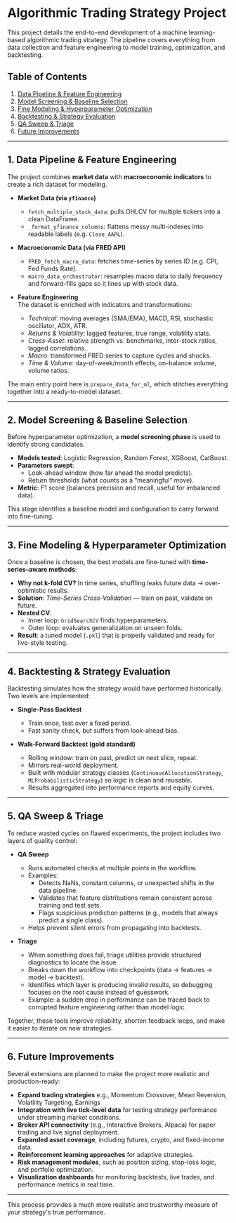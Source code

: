 # Algorithmic Trading Strategy Project

This project details the end-to-end development of a machine learning-based algorithmic trading strategy. The pipeline covers everything from data collection and feature engineering to model training, optimization, and backtesting.


## Table of Contents  
1. [Data Pipeline & Feature Engineering](#1-data-pipeline--feature-engineering)  
2. [Model Screening & Baseline Selection](#2-model-screening--baseline-selection)  
3. [Fine Modeling & Hyperparameter Optimization](#3-fine-modeling--hyperparameter-optimization)  
4. [Backtesting & Strategy Evaluation](#4-backtesting--strategy-evaluation)  
5. [QA Sweep & Triage](#5-qa-sweep--triage)  
6. [Future Improvements](#6-future-improvements)  

---

## 1. Data Pipeline & Feature Engineering  

The project combines **market data** with **macroeconomic indicators** to create a rich dataset for modeling.  

- **Market Data (via `yfinance`)**  
  - `fetch_multiple_stock_data`: pulls OHLCV for multiple tickers into a clean DataFrame.  
  - `_format_yfinance_columns`: flattens messy multi-indexes into readable labels (e.g. `Close_AAPL`).  

- **Macroeconomic Data (via FRED API)**  
  - `FRED_fetch_macro_data`: fetches time-series by series ID (e.g. CPI, Fed Funds Rate).  
  - `macro_data_orchestrator`: resamples macro data to daily frequency and forward-fills gaps so it lines up with stock data.  

- **Feature Engineering**  
  The dataset is enriched with indicators and transformations:  
  - *Technical*: moving averages (SMA/EMA), MACD, RSI, stochastic oscillator, ADX, ATR.  
  - *Returns & Volatility*: lagged features, true range, volatility stats.  
  - *Cross-Asset*: relative strength vs. benchmarks, inter-stock ratios, lagged correlations.  
  - *Macro*: transformed FRED series to capture cycles and shocks.  
  - *Time & Volume*: day-of-week/month effects, on-balance volume, volume ratios.  

The main entry point here is `prepare_data_for_ml`, which stitches everything together into a ready-to-model dataset.  

---

## 2. Model Screening & Baseline Selection  

Before hyperparameter optimization, a **model screening phase** is used to identify strong candidates.  

- **Models tested**: Logistic Regression, Random Forest, XGBoost, CatBoost.  
- **Parameters swept**:  
  - Look-ahead window (how far ahead the model predicts).  
  - Return thresholds (what counts as a “meaningful” move).  
- **Metric**: F1 score (balances precision and recall, useful for imbalanced data).  

This stage identifies a baseline model and configuration to carry forward into fine-tuning.  

---

## 3. Fine Modeling & Hyperparameter Optimization  

Once a baseline is chosen, the best models are fine-tuned with **time-series–aware methods**:  

- **Why not k-fold CV?** In time series, shuffling leaks future data → over-optimistic results.  
- **Solution**: *Time-Series Cross-Validation* — train on past, validate on future.  
- **Nested CV**:  
  - Inner loop: `GridSearchCV` finds hyperparameters.  
  - Outer loop: evaluates generalization on unseen folds.  
- **Result**: a tuned model (`.pkl`) that is properly validated and ready for live-style testing.  

---

## 4. Backtesting & Strategy Evaluation  

Backtesting simulates how the strategy would have performed historically. Two levels are implemented:  

- **Single-Pass Backtest**  
  - Train once, test over a fixed period.  
  - Fast sanity check, but suffers from look-ahead bias.  

- **Walk-Forward Backtest (gold standard)**  
  - Rolling window: train on past, predict on next slice, repeat.  
  - Mirrors real-world deployment.  
  - Built with modular strategy classes (`ContinuousAllocationStrategy`, `MLProbabilisticStrategy`) so logic is clean and reusable.  
  - Results aggregated into performance reports and equity curves.  

---

## 5. QA Sweep & Triage  

To reduce wasted cycles on flawed experiments, the project includes two layers of quality control:  

- **QA Sweep**  
  - Runs automated checks at multiple points in the workflow.  
  - Examples:  
    - Detects NaNs, constant columns, or unexpected shifts in the data pipeline.  
    - Validates that feature distributions remain consistent across training and test sets.  
    - Flags suspicious prediction patterns (e.g., models that always predict a single class).  
  - Helps prevent silent errors from propagating into backtests.  

- **Triage**  
  - When something does fail, triage utilities provide structured diagnostics to locate the issue.  
  - Breaks down the workflow into checkpoints (data → features → model → backtest).  
  - Identifies which layer is producing invalid results, so debugging focuses on the root cause instead of guesswork.  
  - Example: a sudden drop in performance can be traced back to corrupted feature engineering rather than model logic.  

Together, these tools improve reliability, shorten feedback loops, and make it easier to iterate on new strategies.  

---

## 6. Future Improvements  

Several extensions are planned to make the project more realistic and production-ready:  

- **Expand trading strategies** e.g., Momentum Crossover, Mean Reversion, Volatility Targeting, Earnings
- **Integration with live tick-level data** for testing strategy performance under streaming market conditions.  
- **Broker API connectivity** (e.g., Interactive Brokers, Alpaca) for paper trading and live signal deployment.  
- **Expanded asset coverage**, including futures, crypto, and fixed-income data.  
- **Reinforcement learning approaches** for adaptive strategies.  
- **Risk management modules**, such as position sizing, stop-loss logic, and portfolio optimization.  
- **Visualization dashboards** for monitoring backtests, live trades, and performance metrics in real time.  

---

This process provides a much more realistic and trustworthy measure of your strategy's true performance.


